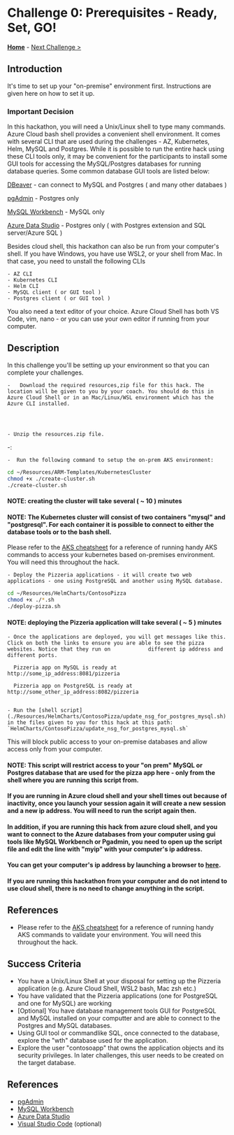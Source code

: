 # Challenge 0: Prerequisites - Ready, Set, GO!

**[Home](../README.md)** - [Next Challenge >](./01-assessment.md)

## Introduction

It's time to set up your "on-premise" environment first. Instructions are given here on how to set it up.


### Important Decision

In this hackathon, you will need a Unix/Linux shell to type many commands. Azure Cloud bash shell provides a convenient shell environment. It comes with several CLI that are used during the challenges - AZ, Kubernetes, Helm, MySQL and Postgres. While it is possible to run the entire hack using these CLI tools only, it may be convenient for the participants to install some GUI tools for accessing the MySQL/Postgres databases for running database queries. Some common database GUI tools are listed below:

[DBeaver](https://dbeaver.io/download/) - can connect to MySQL and Postgres ( and many other databaes )

[pgAdmin](https://www.pgadmin.org/download/) - Postgres only

[MySQL Workbench](https://www.mysql.com/products/workbench/) - MySQL only

[Azure Data Studio](https://docs.microsoft.com/en-us/sql/azure-data-studio/download-azure-data-studio) - Postgres only ( with Postgres extension and SQL server/Azure SQL )


Besides cloud shell, this hackathon can also be run from your computer's shell. If you have Windows, you have use WSL2, or your shell from Mac.
In that case, you need to unstall the following CLIs

    - AZ CLI
    - Kubernetes CLI
    - Helm CLI
    - MySQL client ( or GUI tool )
    - Postgres client ( or GUI tool )


You also need a text editor of your choice. Azure Cloud Shell has both VS Code, vim, nano - or you can use your own editor if running from your computer.


## Description

In this challenge you'll be setting up your environment so that you can complete your challenges.
 


    -   Download the required resources,zip file for this hack. The location will be given to you by your coach. You should do this in Azure Cloud Shell or in an Mac/Linux/WSL environment which has the Azure CLI installed. 
    
    

 
    - Unzip the resources.zip file.

  
-:

    -  Run the following command to setup the on-prem AKS environment:
    

```bash
cd ~/Resources/ARM-Templates/KubernetesCluster
chmod +x ./create-cluster.sh
./create-cluster.sh

```

#### NOTE: creating the cluster will take several ( ~ 10 ) minutes
#### NOTE: The Kubernetes cluster will consist of two containers "mysql" and "postgresql". For each container it is possible to connect to either the database tools or to the bash shell. 

Please refer to the [AKS cheatsheet](./K8s_cheetsheet.md) for a reference of running handy AKS commands to access your kubernetes based on-premises environment. You will need this throughout the hack. 
           



    - Deploy the Pizzeria applications - it will create two web applications - one using PostgreSQL and another using MySQL database.

```bash
cd ~/Resources/HelmCharts/ContosoPizza
chmod +x ./*.sh
./deploy-pizza.sh

```

#### NOTE: deploying the Pizzeria application will take several ( ~ 5 ) minutes



    - Once the applications are deployed, you will get messages like this. Click on both the links to ensure you are able to see the pizza websites. Notice that they run on            different ip address and different ports.

      Pizzeria app on MySQL is ready at http://some_ip_address:8081/pizzeria
      
      Pizzeria app on PostgreSQL is ready at http://some_other_ip_address:8082/pizzeria


    - Run the [shell script](./Resources/HelmCharts/ContosoPizza/update_nsg_for_postgres_mysql.sh) in the files given to you for this hack at this path: `HelmCharts/ContosoPizza/update_nsg_for_postgres_mysql.sh` 
  This will block public access to your on-premise databases and allow access only from your computer.

#### NOTE:  This script will restrict access to your "on prem" MySQL or Postgres database that are used for the pizza app here -  only from the shell where you are running this script from. 
#### If you are running in Azure cloud shell and your shell times out because of inactivity, once you launch your session again it will create a new session and a new ip address. You will need to run the script again then. 
#### In addition, if you are running this hack from azure cloud shell, and you want to connect to the Azure databases from your computer using gui tools like MySQL Workbench or Pgadmin, you need to  open up the script file and edit the line with "myip" with your computer's ip address. 
#### You can get your computer's ip address by launching a browser to [here](https://ifconfig.me).
#### If you are running this hackathon from your computer and do not intend to use cloud shell,  there is no need to change anuything in the script. 
 

## References

- Please refer to the [AKS cheatsheet](./K8s_cheetsheet.md) for a reference of running handy AKS commands to validate your environment. You will need this throughout the hack.


## Success Criteria

* You have a Unix/Linux Shell at your disposal for setting up the Pizzeria application (e.g. Azure Cloud Shell, WSL2 bash, Mac zsh etc.)
* You have validated that the Pizzeria applications (one for PostgreSQL and one for MySQL) are working
* [Optional] You have database management tools GUI for PostgreSQL and MySQL installed on your computter and are able to connect to the Postgres and MySQL databases.
* Using GUI tool or commandlike SQL, once connected to the database, explore the "wth" database used for the application. 
* Explore the user "contosoapp" that owns the application objects and its security privileges. In later challenges, this user needs to be created on the target database.

## References

* [pgAdmin](https://www.pgadmin.org)
* [MySQL Workbench](https://www.mysql.com/products/workbench/)
* [Azure Data Studio](https://docs.microsoft.com/en-us/sql/azure-data-studio/download-azure-data-studio?view=sql-server-ver15)
* [Visual Studio Code](https://code.visualstudio.com/) (optional)

